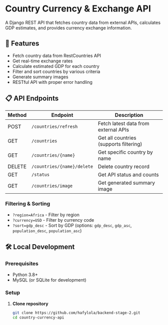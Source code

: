 # Country Currency & Exchange API

A Django REST API that fetches country data from external APIs, calculates GDP estimates, and provides currency exchange information.

## 🚀 Features

- Fetch country data from RestCountries API
- Get real-time exchange rates
- Calculate estimated GDP for each country
- Filter and sort countries by various criteria
- Generate summary images
- RESTful API with proper error handling

## 📋 API Endpoints

| Method | Endpoint | Description |
|--------|----------|-------------|
| POST | `/countries/refresh` | Fetch latest data from external APIs |
| GET | `/countries` | Get all countries (supports filtering) |
| GET | `/countries/{name}` | Get specific country by name |
| DELETE | `/countries/{name}/delete` | Delete country record |
| GET | `/status` | Get API status and counts |
| GET | `/countries/image` | Get generated summary image |

### Filtering & Sorting
- `?region=Africa` - Filter by region
- `?currency=USD` - Filter by currency code 
- `?sort=gdp_desc` - Sort by GDP (options: `gdp_desc`, `gdp_asc`, `population_desc`, `population_asc`)

## 🛠️ Local Development

### Prerequisites
- Python 3.8+
- MySQL (or SQLite for development)

### Setup
1. **Clone repository**
   ```bash
   git clone https://github.com/hafylola/backend-stage-2.git
   cd country-currency-api

